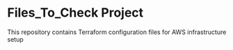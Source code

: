 # Files_To_Check Project
This repository contains Terraform configuration files for AWS infrastructure setup
